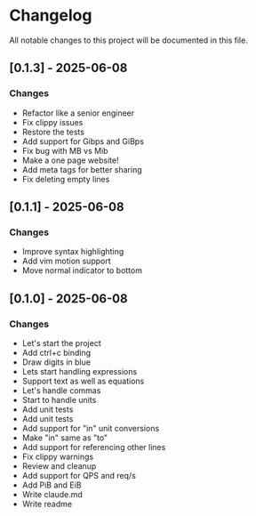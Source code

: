 # Changelog

All notable changes to this project will be documented in this file.

## [0.1.3] - 2025-06-08

### Changes

- Refactor like a senior engineer
- Fix clippy issues
- Restore the tests
- Add support for Gibps and GiBps
- Fix bug with MB vs Mib
- Make a one page website!
- Add meta tags for better sharing
- Fix deleting empty lines

## [0.1.1] - 2025-06-08

### Changes

- Improve syntax highlighting
- Add vim motion support
- Move normal indicator to bottom

## [0.1.0] - 2025-06-08

### Changes

- Let's start the project
- Add ctrl+c binding
- Draw digits in blue
- Lets start handling expressions
- Support text as well as equations
- Let's handle commas
- Start to handle units
- Add unit tests
- Add unit tests
- Add support for "in" unit conversions
- Make "in" same as "to"
- Add support for referencing other lines
- Fix clippy warnings
- Review and cleanup
- Add support for QPS and req/s
- Add PiB and EiB
- Write claude.md
- Write readme


